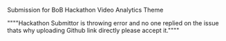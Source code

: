  Submission for BoB Hackathon Video Analytics Theme


   """"Hackathon Submittor is throwing error and no one replied on the issue thats why uploading Github link directly please accept it.""""
